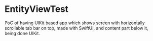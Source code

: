 # EntityViewTest

PoC of having UIKit based app which shows screen with horizontally scrollable tab bar on top, made with SwiftUI, and content part below it, being done UIKit.
